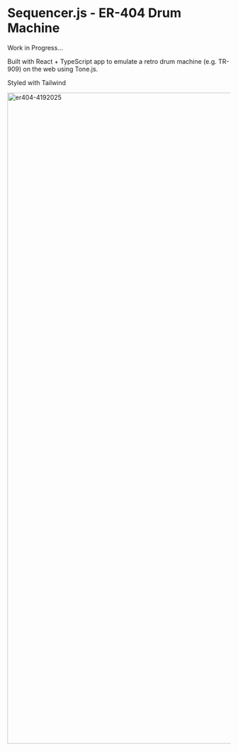 # Sequencer.js - ER-404 Drum Machine

Work in Progress...

Built with React + TypeScript app to emulate a retro drum machine (e.g. TR-909) on the web using Tone.js. 

Styled with Tailwind 

<img width="1470" alt="er404-4192025" src="https://github.com/user-attachments/assets/cf05bb2b-6741-45ac-9331-400264edfd79" />
